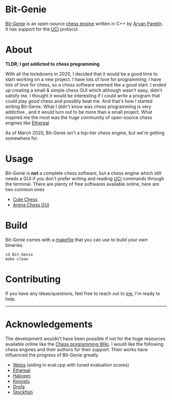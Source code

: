 # Bit-Genie
[Bit-Genie](https://github.com/Aryan1508/Bit-Genie "Bit-Genie") is an open-source [chess engine](https://en.wikipedia.org/wiki/Chess_engine "chess engine") written in C++ by [Aryan Parekh](https://github.com/Aryan1508 "Aryan Parekh"). It has support for the [UCI](https://en.wikipedia.org/wiki/Universal_Chess_Interface) protocol.

# About
**TLDR; I got addicted to chess programming**

With  all the lockdowns in 2020, I decided that it would be a good time to start working on a new project. I have lots of love for programming; I have lots of love for chess, so a chess software seemed like a good start. I ended up creating a small & simple chess GUI which although wasn't easy, didn't satisfy me. I thought it would be interesting if I could write a program that could play *good* chess  and possibly beat me. And that's how I started writing Bit-Genie.  What I didn't know was chess programming is very addictive , and it would turn out to be more than a small project.  What inspired me the most was the huge community of open-source chess engines like [Ethereal](https://github.com/AndyGrant/Ethereal "Ethereal")

As of March 2020, Bit-Genie isn't a top-tier chess engine, but we're getting somewhere for.

# Usage
Bit-Genie is **not** a complete chess software, but a chess engine which still needs a GUI if you don't prefer writing and reading [UCI](https://en.wikipedia.org/wiki/Universal_Chess_Interface "UCI") commands through the terminal. There are plenty of free softwares available online, here are two common ones
- [Cute Chess](https://github.com/cutechess/cutechess "Cute Chess")
- [Arena Chess GUI](http://www.playwitharena.de/)


# Build 
Bit-Genie comes with a [makefile](https://github.com/Aryan1508/Bit-Genie/blob/master/Bit-Genie/makefile "makefile") that you can use to build your own binaries. 

```
cd Bit-Genie
make clean 
```

# Contributing

If you have any ideas/questions, feel free to reach out to [me](aryanparekh1508@gmail.com), I'm ready to help. 

-------------

# Acknowledgements

The development wouldn't have been possible if not for the huge resources available online like the [Chess programming Wiki](https://www.chessprogramming.org/Main_Page "Chess Programming Wiki"). I would like the following chess engines and their authors for their support. Their works have influenced the progress of Bit-Genie greatly
 
 - [Weiss](https://github.com/TerjeKir/weiss) (aiding in eval.cpp with tuned evaluation scores)
 - [Ethereal](https://github.com/AndyGrant/Ethereal)
 - [Halogen](https://github.com/KierenP/Halogen)
 - [Koivisto](https://github.com/Luecx/Koivisto)
 - [Drofa](https://github.com/justNo4b/Drofa)
 - [Stockfish](https://github.com/official-stockfish/Stockfish)
